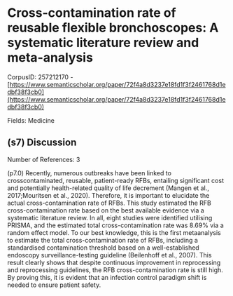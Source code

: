 # Cross-contamination rate of reusable flexible bronchoscopes: A systematic literature review and meta-analysis

CorpusID: 257212170 - [https://www.semanticscholar.org/paper/72f4a8d3237e18fd1f3f2461768d1edbf38f3cb0](https://www.semanticscholar.org/paper/72f4a8d3237e18fd1f3f2461768d1edbf38f3cb0)

Fields: Medicine

## (s7) Discussion
Number of References: 3

(p7.0) Recently, numerous outbreaks have been linked to crosscontaminated, reusable, patient-ready RFBs, entailing significant cost and potentially health-related quality of life decrement (Mangen et al., 2017;Mouritsen et al., 2020). Therefore, it is important to elucidate the actual cross-contamination rate of RFBs. This study estimated the RFB cross-contamination rate based on the best available evidence via a systematic literature review. In all, eight studies were identified utilising PRISMA, and the estimated total cross-contamination rate was 8.69% via a random effect model. To our best knowledge, this is the first metaanalysis to estimate the total cross-contamination rate of RFBs, including a standardised contamination threshold based on a well-established endoscopy surveillance-testing guideline (Beilenhoff et al., 2007). This result clearly shows that despite continuous improvement in reprocessing and reprocessing guidelines, the RFB cross-contamination rate is still high. By proving this, it is evident that an infection control paradigm shift is needed to ensure patient safety.
